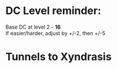 # DC Level reminder:
Base DC at level 2 - **16**  
If easier/harder, adjust by +/-2, then +/-5

# Tunnels to Xyndrasis